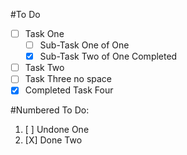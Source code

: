 #To Do
- [ ] Task One
    - [ ] Sub-Task One of One
    - [x] Sub-Task Two of One Completed
- [ ] Task Two
- [ ] Task Three no space
- [X] Completed Task Four

#Numbered To Do:
1. [ ] Undone One
1. [X] Done Two
